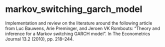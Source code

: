 # markov_switching_garch_model
Implementation and review on the literature around the following article from Luc Bauwens, Arie Preminger, and Jeroen VK Rombouts: “Theory and inference for a Markov switching GARCH model”. In The Econometrics Journal 13.2 (2010), pp. 218–244. 
